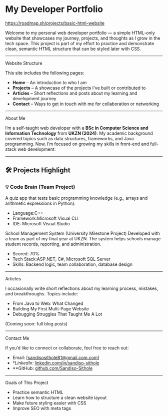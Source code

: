 # My Developer Portfolio 
https://roadmap.sh/projects/basic-html-website

Welcome to my personal web developer portfolio — a simple HTML-only website that showcases my journey, projects, and thoughts as I grow in the tech space. This project is part of my effort to practice and demonstrate clean, semantic HTML structure that can be styled later with CSS.

---

 Website Structure

This site includes the following pages:

- **Home** – An introduction to who I am
- **Projects** – A showcase of the projects I've built or contributed to
- **Articles** – Short reflections and posts about my learning and development journey
- **Contact** – Ways to get in touch with me for collaboration or networking

---
 About Me

I’m a self-taught web developer with a **BSc in Computer Science and Information Technology** from **UKZN (2024)**. My academic background covered topics such as data structures, frameworks, and Java programming. Now, I’m focused on growing my skills in front-end and full-stack web development.

---

## 🛠️ Projects Highlight

### 💡 Code Brain (Team Project)
A quiz app that tests basic programming knowledge (e.g., arrays and arithmetic expressions in Python).

- Language:C++
- Framework:Microsoft Visual CLI
- IDE: Microsoft Visual Studio

School Management System (University Milestone Project)
Developed with a team as part of my final year at UKZN. The system helps schools manage student records, reporting, and administration.

- Scored: 70%
- Tech Stack:ASP.NET, C#, Microsoft SQL Server
- Skills: Backend logic, team collaboration, database design

---

 Articles

I occasionally write short reflections about my learning process, mistakes, and breakthroughs. Topics include:

- From Java to Web: What Changed
- Building My First Multi-Page Website
- Debugging Struggles That Taught Me A Lot

(Coming soon: full blog posts)

---
 Contact Me

If you’d like to connect or collaborate, feel free to reach out:

- Email: [sandisosithole81@gmail.com.com]
- **LinkedIn:* [linkedin.com/in/sandiso-sithole](https://www.linkedin.com/in/sandiso-sithole)
- **GitHub: [github.com/Sandiso-Sithole](https://github.com/Sandiso-Sithole)

---

 Goals of This Project

- Practice semantic HTML
- Learn how to structure a clean website layout
- Make future styling easier with CSS
- Improve SEO with meta tags
